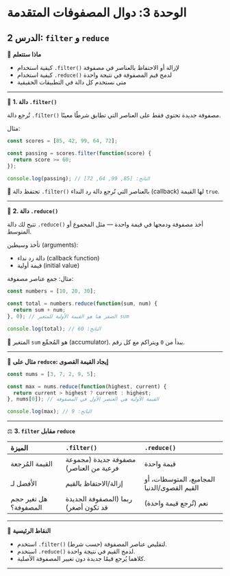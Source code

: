# الوحدة 3: دوال المصفوفات المتقدمة

## الدرس 2: `filter` و `reduce`


🧠 **ماذا ستتعلم**
*	كيفية استخدام `.filter()` لإزالة أو الاحتفاظ بالعناصر في مصفوفة
*	كيفية استخدام `.reduce()` لدمج قيم المصفوفة في نتيجة واحدة
*	متى نستخدم كل دالة في التطبيقات الحقيقية

---

🔹 **1. دالة `.filter()`**

تُرجع دالة `.filter()` مصفوفة جديدة تحتوي فقط على العناصر التي تطابق شرطًا معينًا.

مثال:
```javascript
const scores = [85, 42, 99, 64, 72];

const passing = scores.filter(function(score) {
  return score >= 60;
});

console.log(passing); // الناتج: [85, 99, 64, 72]
```

🧠 تحتفظ دالة `.filter()` بالعناصر التي تُرجع دالة رد النداء (callback) لها القيمة `true`.

---

🔷 **2. دالة `.reduce()`**

تتيح لك دالة `.reduce()` أخذ مصفوفة ودمجها في قيمة واحدة — مثل المجموع أو المتوسط.

تأخذ وسيطين (arguments):
*	دالة رد نداء (callback function)
*	قيمة أولية (initial value)

مثال: جمع عناصر مصفوفة:
```javascript
const numbers = [10, 20, 30];

const total = numbers.reduce(function(sum, num) {
  return sum + num;
}, 0); // الصفر هنا هو القيمة الأولية للمتغير sum

console.log(total); // الناتج: 60
```

🧠 المتغير `sum` هو المُجمِّع (accumulator). يبدأ من `0` ويتراكم مع كل رقم.

---

🔁 **مثال على `reduce`: إيجاد القيمة القصوى**
```javascript
const nums = [3, 7, 2, 9, 5];

const max = nums.reduce(function(highest, current) {
  return current > highest ? current : highest;
}, nums[0]); // القيمة الأولية هي العنصر الأول في المصفوفة

console.log(max); // الناتج: 9
```

---

⚖️ **3. `filter` مقابل `reduce`**

| الميزة                | `.filter()`                               | `.reduce()`                             |
| :-------------------- | :---------------------------------------- | :-------------------------------------- |
| القيمة المُرجعة        | مصفوفة جديدة (مجموعة فرعية من العناصر)      | قيمة واحدة                             |
| الأفضل لـ             | إزالة/الاحتفاظ بالقيم                     | المجاميع، المتوسطات، أو القيم القصوى/الدنيا |
| هل تغير حجم المصفوفة؟  | ربما (المصفوفة الجديدة قد تكون أصغر)       | نعم (تُرجع قيمة واحدة)                  |

---

🧠 **النقاط الرئيسية**
*	استخدم `.filter()` لتقليص عناصر المصفوفة (حسب شرط).
*	استخدم `.reduce()` لدمج القيم في نتيجة واحدة.
*	كلاهما يُرجع قيمًا جديدة دون تغيير المصفوفة الأصلية.

---
```